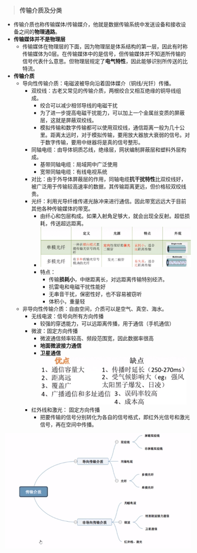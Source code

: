 > ### 传输介质及分类

- 传输介质也称传输媒体/传输媒介，他就是数据传输系统中发送设备和接收设备之间的**物理通路**。
- **传输媒体并不是物理层**
  - 传输媒体在物理层的下面，因为物理层是体系结构的第一层，因此有时称传输媒体为0层。在传输媒体中的是信号，但传输媒体并不知道所传输的信号代表什么意思。但物理层规定了**电气特性**，因此能够识别所传送的比特流。
- **传输介质**
  - 导向性传输介质：电磁波被导向沿着固体媒介（铜线/光钎）传播。
    - 双绞线：古老又常见的传输介质，两根绞合又相互绝缘的铜导线组成。
      - 绞合可以减少相邻导线的电磁干扰
      - 为了进一步提高电磁干扰能力，可以加上一个金属丝变质的屏蔽层，这就是屏蔽双绞线。
      - 模拟传输和数字传输都可以使用双绞线，通信距离一般为几十公里。距离太远时，对于模拟传输，要用放大器放大衰弱的信号。对于数字传输，要用中继器将是真的信号整形。
    - 同轴电缆：由导体铜质芯线，绝缘层，网状编制屏蔽层和塑料外层构成。
      - 基带同轴电缆：局域网中广泛使用
      - 宽带同轴电缆：有线电视系统
    - 对比：由于外导体屏蔽层的作用，同轴电缆**抗干扰特性**比双绞线好，被广泛用于传输较高速率的数据，其传输距离更远，但价格较双绞线贵。
    - 光纤：利用光导纤维传递光脉冲来进行通信。因此带宽远远大于目前其他各种传输媒体的带宽。
      - 由纤心和包层构成。如果入射角足够大，就会出现全反射。超低损耗，传送超远距离。
      -  ![image](24.png)
      - 特点：
        - 传输**损耗小**，中继距离长，对远距离传输特别经济。
        - 抗雷电和电磁干扰性能好
        - 无串音干扰，保密性好，也不容易被窃听
        - 体积小，重量轻
  - 非导向性传输介质：自由空间，介质可以是空气、真空、海水。
    - 无线电波：信号向所有方向传播
      - 较强的穿透能力，可以远距离传播，用于通信（手机通信）
    - 微波：固定方向传播
      - 微波通信频率较高、频段范围宽，因此数据率很高
      - **地面微波接力通信**
      - **卫星通信**![image](25.png)
    - 红外线和激光： 固定方向传播
      - 把要传输的信号分别转化为各自的信号格式，即红外光信号和激光信号，再在空间中传播。

![image](26.png)
